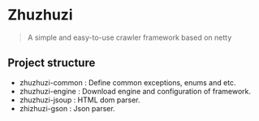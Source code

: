 # Zhuzhuzi
> A simple and easy-to-use crawler framework based on netty

## Project structure
- zhuzhuzi-common : Define common exceptions, enums and etc. 
- zhuzhuzi-engine : Download engine and configuration of framework.
- zhuzhuzi-jsoup : HTML dom parser.
- zhizhuzi-gson : Json parser.